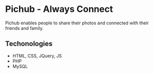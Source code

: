 # Pichub - Always Connect

Pichub enables people to share their photos and connected with their friends and family.

## Techonologies
- HTML, CSS, JQuery, JS
- PHP
- MySQL
